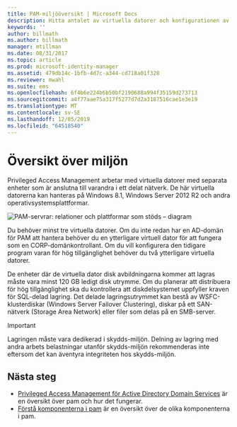 ```yaml
---
title: PAM-miljööversikt | Microsoft Docs
description: Hitta antalet av virtuella datorer och konfigurationen av virtuella datorer som krävs för att distribuera Privileged Access Management
keywords: ''
author: billmath
ms.author: billmath
manager: mtillman
ms.date: 08/31/2017
ms.topic: article
ms.prod: microsoft-identity-manager
ms.assetid: 479db14c-1bfb-4d7c-a344-cd718a01f328
ms.reviewer: mwahl
ms.suite: ems
ms.openlocfilehash: 6f4b6e224b6b50bf2190688a994f35159d273713
ms.sourcegitcommit: a4f77aae75a317f5277d7d2a3187516cae1e3e19
ms.translationtype: MT
ms.contentlocale: sv-SE
ms.lasthandoff: 12/05/2019
ms.locfileid: "64518540"
---
```

# <a name="environment-overview"></a>Översikt över miljön

Privileged Access Management arbetar med virtuella datorer med separata enheter som är anslutna till varandra i ett delat nätverk. De här virtuella datorerna kan hanteras på Windows 8.1, Windows Server 2012 R2 och andra operativsystemsplattformar.

![PAM-servrar: relationer och plattformar som stöds – diagram](media/pam-test-lab-architecture.png)

Du behöver minst tre virtuella datorer.  Om du inte redan har en AD-domän för PAM att hantera behöver du en ytterligare virtuell dator för att fungera som en CORP-domänkontrollant.  Om du vill konfigurera den tidigare program varan för hög tillgänglighet behöver du två ytterligare virtuella datorer.

De enheter där de virtuella dator disk avbildningarna kommer att lagras måste vara minst 120 GB ledigt disk utrymme.  Om du planerar att distribuera för hög tillgänglighet ska du kontrollera att diskdelsystemet uppfyller kraven för SQL-delad lagring.  Det delade lagringsutrymmet kan bestå av WSFC-klusterdiskar (Windows Server Failover Clustering), diskar på ett SAN-nätverk (Storage Area Network) eller filer som delas på en SMB-server.

> [!IMPORTANT]
> Lagringen måste vara dedikerad i skydds-miljön. Delning av lagring med andra arbets belastningar utanför skydds-miljön rekommenderas inte eftersom det kan äventyra integriteten hos skydds-miljön.

## <a name="next-steps"></a>Nästa steg

- [Privileged Access Management för Active Directory Domain Services](privileged-identity-management-for-active-directory-domain-services.md) är en översikt över pam och hur det fungerar.
- [Förstå komponenterna i pam](principles-of-operation.md) är en översikt över de olika komponenterna i pam.
